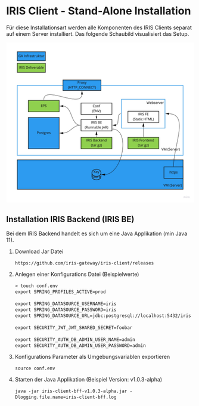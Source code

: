 # IRIS Client - Stand-Alone Installation

Für diese Installationsart werden alle Komponenten des IRIS Clients separat auf einem Server installiert. Das folgende Schaubild visualisiert das Setup.

![IRIS Lokale Installation](iris-local-installation.jpg)

## Installation IRIS Backend (IRIS BE)

Bei dem IRIS Backend handelt es sich um eine Java Applikation (min Java 11).

1. Download Jar Datei

   ```
   https://github.com/iris-gateway/iris-client/releases
   ```

2. Anlegen einer Konfigurations Datei (Beispielwerte)

   ```
   > touch conf.env
   export SPRING_PROFILES_ACTIVE=prod

   export SPRING_DATASOURCE_USERNAME=iris
   export SPRING_DATASOURCE_PASSWORD=iris
   export SPRING_DATASOURCE_URL=jdbc:postgresql://localhost:5432/iris

   export SECURITY_JWT_JWT_SHARED_SECRET=foobar

   export SECURITY_AUTH_DB_ADMIN_USER_NAME=admin
   export SECURITY_AUTH_DB_ADMIN_USER_PASSWORD=admin
   ```

3. Konfigurations Parameter als Umgebungsvariablen exportieren

   ```
   source conf.env
   ```

4. Starten der Java Applikation (Beispiel Version: v1.0.3-alpha)

   ```
   java -jar iris-client-bff-v1.0.3-alpha.jar -Dlogging.file.name=iris-client-bff.log
   ```

